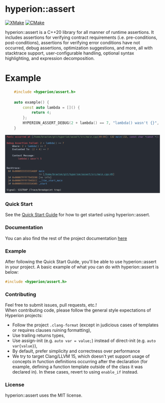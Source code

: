 # hyperion::assert

[![XMake](https://github.com/braxtons12/hyperion_assert/actions/workflows/xmake.yml/badge.svg?event=push)](https://github.com/braxtons12/hyperion_assert/actions/workflows/xmake.yml)
[![CMake](https://github.com/braxtons12/hyperion_assert/actions/workflows/cmake.yml/badge.svg?event=push)](https://github.com/braxtons12/hyperion_assert/actions/workflows/cmake.yml)

hyperion::assert is a C++20 library for all manner of runtime assertions.
It includes assertions for verifying contract requirements (i.e. pre-conditions, post-conditions),
assertions for verifying error conditions have not occurred, debug assertions,
optimization suggestions, and more, all with stacktrace support, user-configurable handling,
optional syntax highlighting, and expression decomposition.

# Example

```cpp
    #include <hyperion/assert.h>

    auto example() {
        const auto lambda = []() {
            return 4;
        };
        HYPERION_ASSERT_DEBUG(2 + lambda() == 7, "lambda() wasn't {}", 5);
    }
```

![HYPERION_ASSERT_DEBUG assertion failure output example](docs/resources/debug_assert_output.png "Output Example")

### Quick Start

See the [Quick Start Guide](https://braxtons12.github.io/hyperion_assert/quick_start.html)
for how to get started using hyperion::assert.

### Documentation

You can also find the rest of the project documentation [here](https://braxtons12.github.io/hyperion_assert)

### Example

After following the Quick Start Guide, you'll be able to use hyperion::assert in your project.
A basic example of what you can do with hyperion::assert is below:

```cpp
#include <hyperion/assert.h>
```

### Contributing

Feel free to submit issues, pull requests, etc.!<br>
When contributing code, please follow the general style expectations of Hyperion projects:
- Follow the project `.clang-format` (except in judicious cases of templates or requires clauses
        ruining formatting),
- Use trailing returns types,
- Use assign-init (e.g. `auto var = value;`) instead of direct-init (e.g. `auto var{value}`),
- By default, prefer simplicity and correctness over performance
- We try to target Clang/LLVM 15, which doesn't yet support usage of concepts in function
definitions occurring after the declaration (for example, defining a function template outside of
the class it was declared in). In these cases, revert to using `enable_if` instead.

### License

hyperion::assert uses the MIT license.
